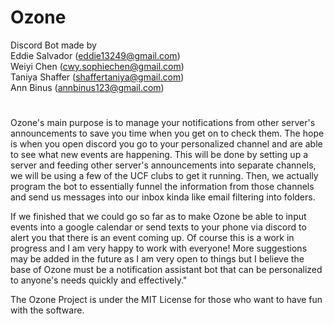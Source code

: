 # Ozone
Discord Bot made by  
Eddie Salvador (eddie13249@gmail.com)  
Weiyi Chen (cwy.sophiechen@gmail.com)  
Taniya Shaffer (shaffertaniya@gmail.com)  
Ann Binus (annbinus123@gmail.com)  
#
Ozone's main purpose is to manage your notifications from other server's announcements to save you time when you get on to check them.
The hope is when you open discord you go to your personalized channel and are able to see what new events are happening. This will be done by setting up a server and feeding other server's announcements into separate channels, we will be using a few of the UCF clubs to get it running. Then, we actually program the bot to essentially funnel the information from those channels and send us messages into our inbox kinda like email filtering into folders.

If we finished that we could go so far as to make Ozone be able to input events into a google calendar or send texts to your phone via discord to alert you that there is an event coming up. Of course this is a work in progress and I am very happy to work with everyone! More suggestions may be added in the future as I am very open to things but I believe the base of Ozone must be a notification assistant bot that can be personalized to anyone's needs quickly and effectively."

The Ozone Project is under the MIT License for those who want to have fun with the software.
